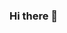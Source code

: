 ### Hi there 👋

<!--
**mshahidshakeel/mshahidshakeel** is a ✨ _special_ ✨ repository because its `README.md` (this file) appears on your GitHub profile.

Here are some ideas to get you started:

- 🔭 I’m currently working on ...
- 🌱 I’m currently learning ...
- 👯 I’m looking to collaborate on ...
🤔 I’m looking for help with "apache spark" and "big data"
- 💬 Ask me about ...
- 📫 How to reach me: ...
- 😄 Pronouns: ...
- ⚡ Fun fact: ...
-->
